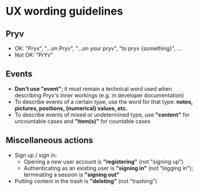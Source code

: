 # UX wording guidelines


## Pryv

- OK: "Pryv", "...on Pryv", "...on your pryv", "to pryv {something}", ...
- Not OK: "PrYv"


## Events

- **Don't use "event"**; it must remain a technical word used when describing Pryv's inner workings (e.g. in developer documentation)
- To describe events of a certain type, use the word for that type: **notes, pictures, positions, (numerical) values, etc.**
- To describe events of mixed or undetermined type, use **"content"** for uncountable cases and **"item(s)"** for countable cases


## Miscellaneous actions

- Sign up / sign in:
    - Opening a new user account is **"registering"** (not "signing up")
    - Authenticating as an existing user is **"signing in"** (not "logging in"); terminating a session is **"signing out"**
- Putting content in the trash is **"deleting"** (not "trashing")
